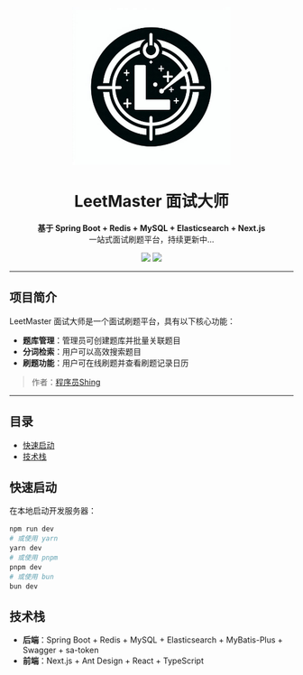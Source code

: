 <p align="center">
    <a href="https://github.com/Shingbb/leetmaster-backend" target="_blank">
      <img src="public/assets/leetmaster_logo.png" width="280" alt="LeetMaster Logo"/>
    </a>
</p>

<h1 align="center">LeetMaster 面试大师</h1>
<p align="center">
  <strong>基于 Spring Boot + Redis + MySQL + Elasticsearch + Next.js</strong><br>
  一站式面试刷题平台，持续更新中...
</p>

<p align="center">
    <a href="https://github.com/Shingbb/leetmaster-backend"><img src="https://img.shields.io/badge/后端-项目地址-yellow.svg?style=plasticr"></a>
    <a href="https://github.com/Shingbb/leetmaster-frontend"><img src="https://img.shields.io/badge/前端-项目地址-blueviolet.svg?style=plasticr"></a>
</p>

---

## 项目简介

LeetMaster 面试大师是一个面试刷题平台，具有以下核心功能：
- **题库管理**：管理员可创建题库并批量关联题目
- **分词检索**：用户可以高效搜索题目
- **刷题功能**：用户可在线刷题并查看刷题记录日历

> 作者：[程序员Shing](https://github.com/Shingbb)

---

## 目录
- [快速启动](#快速启动)
- [技术栈](#技术栈)

## 快速启动

在本地启动开发服务器：

```bash
npm run dev
# 或使用 yarn
yarn dev
# 或使用 pnpm
pnpm dev
# 或使用 bun
bun dev
```
## 技术栈
- **后端**：Spring Boot + Redis + MySQL + Elasticsearch + MyBatis-Plus + Swagger + sa-token
- **前端**：Next.js + Ant Design + React + TypeScript 


